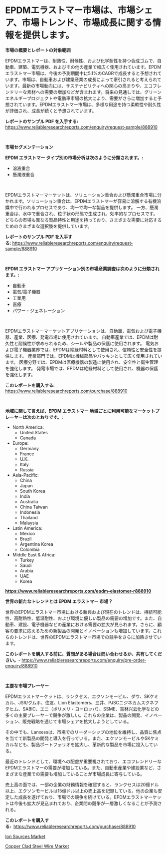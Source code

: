 <p><h1>EPDMエラストマー市場は、市場シェア、市場トレンド、市場成長に関する情報を提供します。</h1></p><p><strong>市場の概要とレポートの対象範囲</strong></p>
<p><p>EPDMエラストマーは、耐熱性、耐候性、および化学耐性を持つ合成ゴムで、自動車、建築、電気機器、およびその他の産業で幅広く使用されています。EPDMエラストマー市場は、今後の予測期間中に5.1%のCAGRで成長すると予想されています。市場は、自動車および建築産業の成長によって牽引されると考えられています。最新の市場動向には、サステナビリティへの関心の高まりや、エコフレンドリーな素材への需要の増加などが含まれます。将来の見通しでは、グリーンエネルギープロジェクトや電動車市場の拡大により、需要がさらに増加すると予想されています。EPDMエラストマー市場は、多様な用途を持つ柔軟性や耐久性が評価され、成長が続くと予想されています。</p></p>
<p><strong>レポートのサンプル PDF を入手する:</strong> <a href="https://www.reliableresearchreports.com/enquiry/request-sample/888910">https://www.reliableresearchreports.com/enquiry/request-sample/888910</a></p>
<p>&nbsp;</p>
<p><strong>市場セグメンテーション</strong></p>
<p><strong>EPDM エラストマー タイプ別の市場分析は次のように分類されます。:</strong></p>
<p><ul><li>溶液重合</li><li>懸濁液重合</li></ul></p>
<p>&nbsp;</p>
<p><p>EPDMエラストマーマーケットは、ソリューション重合および懸濁重合市場に分かれます。ソリューション重合は、EPDMエラストマーが容易に溶解する有機溶媒中で行われるプロセスであり、均一で均一な製品を提供します。 一方、懸濁重合は、水中で重合され、粒子状の形態で生成され、効率的なプロセスです。 どちらの市場も異なる製品特性と用途を持っており、さまざまな需要に対応するためのさまざまな選択肢を提供しています。</p></p>
<p><strong>レポートのサンプル PDF を入手する:</strong>&nbsp;<a href="https://www.reliableresearchreports.com/enquiry/request-sample/888910">https://www.reliableresearchreports.com/enquiry/request-sample/888910</a></p>
<p>&nbsp;</p>
<p><strong> EPDM エラストマー アプリケーション別の市場産業調査は次のように分類されます。:</strong></p>
<p><ul><li>自動車</li><li>電気/電子機器</li><li>工業用</li><li>医療</li><li>パワー・ジェネレーション</li></ul></p>
<p>&nbsp;</p>
<p><p>EPDMエラストマーマーケットアプリケーションは、自動車、電気および電子機器、産業、医療、発電市場に使用されています。 自動車産業では、EPDMは耐久性と耐候性が求められるため、シールや製品の保護に使用されます。 電気および電子機器業界では、EPDMは絶縁材料として使用され、信頼性と安全性を提供します。 産業部門では、EPDMは機械部品やパッキンとして広く使用されています。 医療分野では、EPDMは医療機器の製造に使用され、安全性と衛生管理を強化します。 発電市場では、EPDMは絶縁材料として使用され、機器の保護を強化します。</p></p>
<p><strong>このレポートを購入する:</strong>&nbsp; <a href="https://www.reliableresearchreports.com/purchase/888910">https://www.reliableresearchreports.com/purchase/888910</a></p>
<p>&nbsp;</p>
<p><strong>地域に関して言えば、EPDM エラストマー 地域ごとに利用可能なマーケットプレーヤーは次のとおりです。:</strong></p>
<p><ul>
    <li>
        North America:
        <ul>
            <li>United States</li>
            <li>Canada</li>
        </ul>
    </li>
    <li>
        Europe:
        <ul>
            <li>Germany</li>
            <li>France</li>
            <li>U.K.</li>
            <li>Italy</li>
            <li>Russia</li>
        </ul>
    </li>
    <li>
        Asia-Pacific:
        <ul>
            <li>China</li>
            <li>Japan</li>
            <li>South Korea</li>
            <li>India</li>
            <li>Australia</li>
            <li>China Taiwan</li>
            <li>Indonesia</li>
            <li>Thailand</li>
            <li>Malaysia</li>
        </ul>
    </li>
    <li>
        Latin America:
        <ul>
            <li>Mexico</li>
            <li>Brazil</li>
            <li>Argentina Korea</li>
            <li>Colombia</li>
        </ul>
    </li>
    <li>
        Middle East & Africa:
        <ul>
            <li>Turkey</li>
            <li>Saudi</li>
            <li>Arabia</li>
            <li>UAE</li>
            <li>Korea</li>
        </ul>
    </li>
    </ul></p>
<p><strong><a href="https://www.reliableresearchreports.com/epdm-elastomer-r888910">https://www.reliableresearchreports.com/epdm-elastomer-r888910</a></strong>&nbsp;</p>
<p><strong>世界の新たなトレンドとは EPDM エラストマー 市場？</strong></p>
<p><p>世界のEPDMエラストマー市場における新興および現在のトレンドは、持続可能性、高耐熱性、低温耐性、および環境に優しい製品の需要の増加です。また、自動車、建設、電子機器などの産業における需要の拡大が見られます。さらに、顧客の要求に応えるための新製品の開発とイノベーションも増加しています。これらのトレンドは、世界のEPDMエラストマー市場での競争をさらに加熱させています。</p></p>
<p><strong>このレポートを購入する前に、質問がある場合は問い合わせるか、共有してください。</strong>- <a href="https://www.reliableresearchreports.com/enquiry/pre-order-enquiry/888910">https://www.reliableresearchreports.com/enquiry/pre-order-enquiry/888910</a></p>
<p>&nbsp;</p>
<p><strong>主要な市場プレーヤー</strong></p>
<p><p>EPDMエラストマーケットは、ランクセス、エクソンモービル、ダウ、SKケミカル、JSR/クムホ、住友、Lion Elastomers、三井、PJSCニジネカムスクネフテヒム、SABIC、エニ（ポリメリ・ヨーロッパ）、SSME、吉林兴云化学などの多くの主要プレーヤーで競争が激しい。これらの企業は、製品の開発、イノベーション、販売戦略を通じて市場シェアを拡大しようとしている。</p><p>その中でも、Lanxessは、市場でのリーダーシップの地位を維持し、品質に焦点を当てて新製品の開発と導入を行っている。また、エクソンモービルやSKケミカルなども、製品ポートフォリオを拡大し、革新的な製品を市場に投入している。</p><p>最近のトレンドとして、環境への配慮が重要視されており、エコフレンドリーなEPDMエラストマーの需要が増加している。また、自動車産業や建設業など、さまざまな産業での需要も増加していることが市場成長に寄与している。</p><p>売上高の面では、一部の企業の財務情報を確認すると、ランクセスは20億ドル以上、エクソンモービルは15億ドル以上の売上高を記録している。他の企業も安定した成長を遂げており、市場での競争を続けている。EPDMエラストマーケットは今後も拡大が見込まれており、企業間の競争が一層激しくなることが予測される。</p></p>
<p><strong>このレポートを購入する:</strong>&nbsp;&nbsp;<a href="https://www.reliableresearchreports.com/purchase/888910">https://www.reliableresearchreports.com/purchase/888910</a></p>
<p><p><a href="https://github.com/jerrycopelandthomaswsqd8q/Market-Research-Report-List-2/blob/main/ion-sources-market.md">Ion Sources Market</a></p><p><a href="https://github.com/brenzgnarento/Market-Research-Report-List-2/blob/main/copper-clad-steel-wire-market.md">Copper Clad Steel Wire Market</a></p></p>